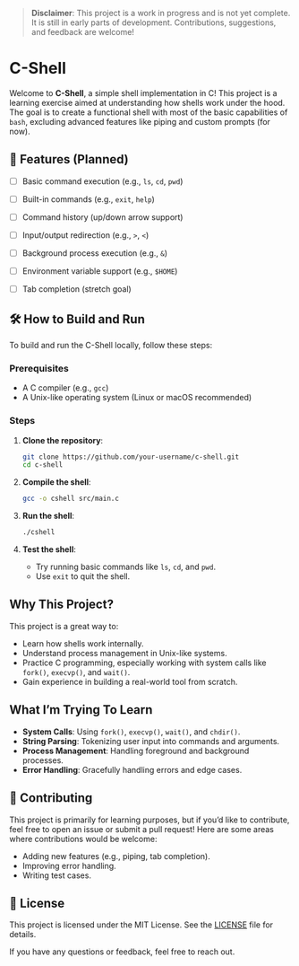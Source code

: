 > **Disclaimer**: This project is a work in progress and is not yet complete. It is still in early parts of development. Contributions, suggestions, and feedback are welcome!
# C-Shell

Welcome to **C-Shell**, a simple shell implementation in C! This project is a learning exercise aimed at understanding how shells work under the hood. The goal is to create a functional shell with most of the basic capabilities of `bash`, excluding advanced features like piping and custom prompts (for now).


## 🚀 Features (Planned)

- [ ] Basic command execution (e.g., `ls`, `cd`, `pwd`)
- [ ] Built-in commands (e.g., `exit`, `help`)
- [ ] Command history (up/down arrow support)
- [ ] Input/output redirection (e.g., `>`, `<`)
- [ ] Background process execution (e.g., `&`)
- [ ] Environment variable support (e.g., `$HOME`)
- [ ] Tab completion (stretch goal)


## 🛠️ How to Build and Run

To build and run the C-Shell locally, follow these steps:

### Prerequisites
- A C compiler (e.g., `gcc`)
- A Unix-like operating system (Linux or macOS recommended)

### Steps
1. **Clone the repository**:
   ```bash
   git clone https://github.com/your-username/c-shell.git
   cd c-shell
   ```

2. **Compile the shell**:
   ```bash
   gcc -o cshell src/main.c
   ```

3. **Run the shell**:
   ```bash
   ./cshell
   ```

4. **Test the shell**:
   - Try running basic commands like `ls`, `cd`, and `pwd`.
   - Use `exit` to quit the shell.


## Why This Project?

This project is a great way to:
- Learn how shells work internally.
- Understand process management in Unix-like systems.
- Practice C programming, especially working with system calls like `fork()`, `execvp()`, and `wait()`.
- Gain experience in building a real-world tool from scratch.


## What I’m Trying To Learn

- **System Calls**: Using `fork()`, `execvp()`, `wait()`, and `chdir()`.
- **String Parsing**: Tokenizing user input into commands and arguments.
- **Process Management**: Handling foreground and background processes.
- **Error Handling**: Gracefully handling errors and edge cases.

## 🤝 Contributing

This project is primarily for learning purposes, but if you’d like to contribute, feel free to open an issue or submit a pull request! Here are some areas where contributions would be welcome:
- Adding new features (e.g., piping, tab completion).
- Improving error handling.
- Writing test cases.

## 📜 License

This project is licensed under the MIT License. See the [LICENSE](LICENSE) file for details.



If you have any questions or feedback, feel free to reach out.
